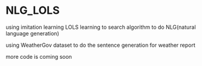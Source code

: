 # NLG_LOLS

using imitation learning LOLS learning to search algorithm to do NLG(natural language generation)

using WeatherGov dataset to do the sentence generation for weather report

more code is coming soon
